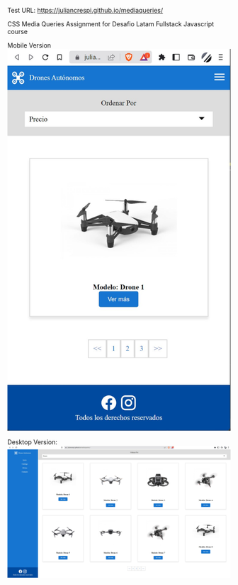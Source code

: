 Test URL: https://juliancrespi.github.io/mediaqueries/

CSS Media Queries Assignment for Desafio Latam Fullstack Javascript course


Mobile Version
![image](/assets/img/MediaQueries_Mobile.jpg)

Desktop Version:
![image](/assets/img/MediaQueries_Desktop.jpg)

